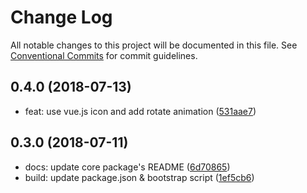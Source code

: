 # Change Log

All notable changes to this project will be documented in this file.
See [Conventional Commits](https://conventionalcommits.org) for commit guidelines.

<a name="0.4.0"></a>
## 0.4.0 (2018-07-13)

* feat: use vue.js icon and add rotate animation ([531aae7](https://github.com/ulivz/vue-foldable/commit/531aae7))




<a name="0.3.0"></a>
## 0.3.0 (2018-07-11)

* docs: update core package's README ([6d70865](https://github.com/ulivz/vue-foldable/commit/6d70865))
* build: update package.json & bootstrap script ([1ef5cb6](https://github.com/ulivz/vue-foldable/commit/1ef5cb6))
